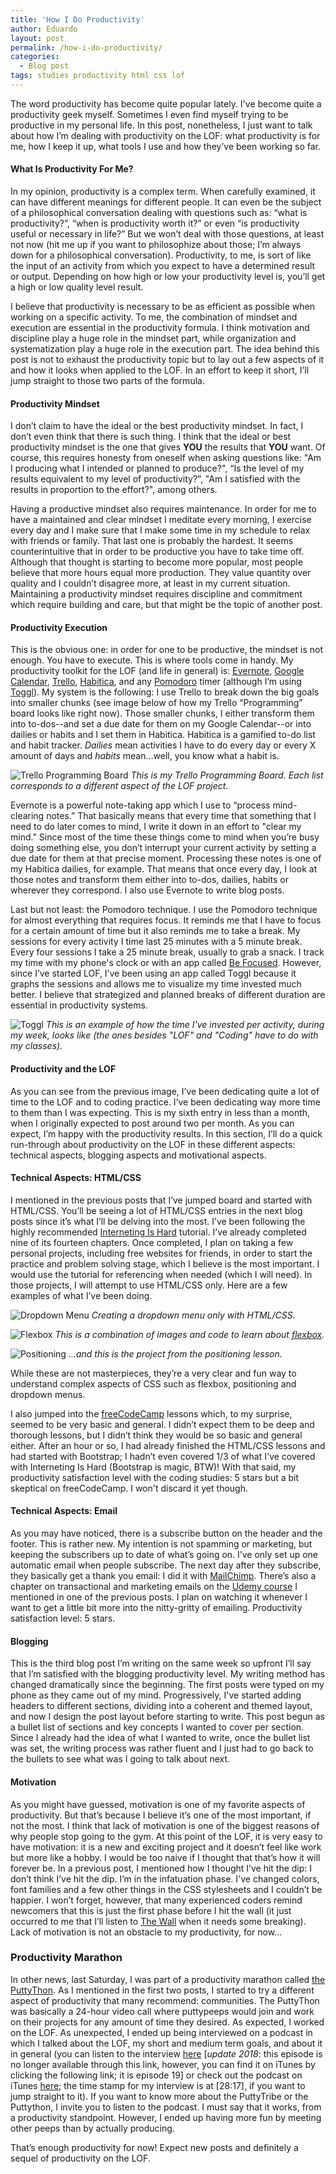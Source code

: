 ```yaml
---
title: 'How I Do Productivity'
author: Eduardo
layout: post
permalink: /how-i-do-productivity/
categories:
  - Blog post
tags: studies productivity html css lof
---
```

The word productivity has become quite popular lately. I've become quite a productivity geek myself. Sometimes I even find myself trying to be productive in my personal life. In this post, nonetheless, I just want to talk about how I’m dealing with productivity on the LOF: what productivity is for me, how I keep it up, what tools I use and how they’ve been working so far.

#### What Is Productivity For Me?
In my opinion, productivity is a complex term. When carefully examined, it can have different meanings for different people. It can even be the subject of a philosophical conversation dealing with questions such as: “what is productivity?”, “when is productivity worth it?” or even “is productivity useful or necessary in life?” But we won’t deal with those questions, at least not now (hit me up if you want to philosophize about those; I’m always down for a philosophical conversation). Productivity, to me, is sort of like the input of an activity from which you expect to have a determined result or output. Depending on how high or low your productivity level is, you’ll get a high or low quality level result.

I believe that productivity is necessary to be as efficient as possible when working on a specific activity. To me, the combination of mindset and execution are essential in the productivity formula. I think motivation and discipline play a huge role in the mindset part, while organization and systematization play a huge role in the execution part. The idea behind this post is not to exhaust the productivity topic but to lay out a few aspects of it and how it looks when applied to the LOF. In an effort to keep it short, I’ll jump straight to those two parts of the formula.

#### Productivity Mindset
I don’t claim to have the ideal or the best productivity mindset. In fact, I don’t even think that there is such thing. I think that the ideal or best productivity mindset is the one that gives **YOU** the results that **YOU** want. Of course, this requires honesty from oneself when asking questions like: "Am I producing what I intended or planned to produce?", “Is the level of my results equivalent to my level of productivity?”, "Am I satisfied with the results in proportion to the effort?", among others.

Having a productive mindset also requires maintenance. In order for me to have a maintained and clear mindset I meditate every morning, I exercise every day and I make sure that I make some time in my schedule to relax with friends or family. That last one is probably the hardest. It seems counterintuitive that in order to be productive you have to take time off. Although that thought is starting to become more popular, most people believe that more hours equal more production. They value quantity over quality and I couldn’t disagree more, at least in my current situation. Maintaining a productivity mindset requires discipline and commitment which require building and care, but that might be the topic of another post.

#### Productivity Execution
This is the obvious one: in order for one to be productive, the mindset is not enough. You have to execute. This is where tools come in handy. My productivity toolkit for the LOF (and life in general) is: [Evernote](https://evernote.com), [Google Calendar](https://calendar.google.com), [Trello](https://trello.com), [Habitica](https://habitica.com/), and any [Pomodoro](https://en.wikipedia.org/wiki/Pomodoro_Technique) timer (although I’m using [Toggl](https://www.toggl.com)). My system is the following: I use Trello to break down the big goals into smaller chunks (see image below of how my Trello “Programming” board looks like right now). Those smaller chunks, I either transform them into to-dos--and set a due date for them on my Google Calendar--or into dailies or habits and I set them in Habitica. Habitica is a gamified to-do list and habit tracker. _Dailies_ mean activities I have to do every day or every X amount of days and _habits_ mean...well, you know what a habit is.

![Trello Programming Board](../assets/img/trello-programming.jpg "Trello Programming Board")
*This is my Trello Programming Board. Each list corresponds to a different aspect of the LOF project.*

Evernote is a powerful note-taking app which I use to “process mind-clearing notes.” That basically means that every time that something that I need to do later comes to mind, I write it down in an effort to "clear my mind." Since most of the time these things come to mind when you’re busy doing something else, you don’t interrupt your current activity by setting a due date for them at that precise moment. Processing these notes is one of my Habitica dailies, for example. That means that once every day, I look at those notes and transform them either into to-dos, dailies, habits or wherever they correspond. I also use Evernote to write blog posts.

Last but not least: the Pomodoro technique. I use the Pomodoro technique for almost everything that requires focus. It reminds me that I have to focus for a certain amount of time but it also reminds me to take a break. My sessions for every activity I time last 25 minutes with a 5 minute break. Every four sessions I take a 25 minute break, usually to grab a snack. I track my time with my phone's clock or with an app called [Be Focused](https://itunes.apple.com/us/app/be-focused-focus-timer/id973130201?mt=8). However, since I’ve started LOF, I’ve been using an app called Toggl because it graphs the sessions and allows me to visualize my time invested much better. I believe that strategized and planned breaks of different duration are essential in productivity systems.

![Toggl](../assets/img/toggl.png "Toggl")
*This is an example of how the time I've invested per activity, during my week, looks like (the ones besides "LOF" and "Coding" have to do with my classes).*

#### Productivity and the LOF
As you can see from the previous image, I’ve been dedicating quite a lot of time to the LOF and to coding practice. I’ve been dedicating way more time to them than I was expecting. This is my sixth entry in less than a month, when I originally expected to post around two per month. As you can expect, I’m happy with the productivity results. In this section, I’ll do a quick run-through about productivity on the LOF in these different aspects: technical aspects, blogging aspects and motivational aspects.

#### Technical Aspects: HTML/CSS
I mentioned in the previous posts that I’ve jumped board and started with HTML/CSS. You’ll be seeing a lot of HTML/CSS entries in the next blog posts since it’s what I’ll be delving into the most. I’ve been following the highly recommended [Interneting Is Hard](https://internetingishard.com/) tutorial. I’ve already completed nine of its fourteen chapters. Once completed, I plan on taking a few personal projects, including free websites for friends, in order to start the practice and problem solving stage, which I believe is the most important. I would use the tutorial for referencing when needed (which I will need). In those projects, I will attempt to use HTML/CSS only. Here are a few examples of what I’ve been doing.

![Dropdown Menu](../assets/img/menu.png "Dropdown Menu")
*Creating a dropdown menu only with HTML/CSS.*

![Flexbox](../assets/img/flexbox.png "Flexbox")
*This is a combination of images and code to learn about <a href="https://developer.mozilla.org/en-US/docs/Web/CSS/CSS_Flexible_Box_Layout/Basic_Concepts_of_Flexbox">flexbox</a>.*

![Positioning](../assets/img/positioning.png "Positioning")
*...and this is the project from the positioning lesson.*

While these are not masterpieces, they’re a very clear and fun way to understand complex aspects of CSS such as flexbox, positioning and dropdown menus.

I also jumped into the [freeCodeCamp](https://www.freecodecamp.org/) lessons which, to my surprise, seemed to be very basic and general. I didn’t expect them to be deep and thorough lessons, but I didn’t think they would be so basic and general either. After an hour or so, I had already finished the HTML/CSS lessons and had started with Bootstrap; I hadn’t even covered 1/3 of what I've covered with Interneting Is Hard (Bootstrap is magic, BTW)! With that said, my productivity satisfaction level with the coding studies: 5 stars but a bit skeptical on freeCodeCamp. I won't discard it yet though.

#### Technical Aspects: Email
As you may have noticed, there is a subscribe button on the header and the footer. This is rather new. My intention is not spamming or marketing, but keeping the subscribers up to date of what’s going on. I’ve only set up one automatic email when people subscribe. The next day after they subscribe, they basically get a thank you email: I did it with [MailChimp](https://mailchimp.com/). There’s also a chapter on transactional and marketing emails on the [Udemy course](https://www.udemy.com/the-complete-wordpress-website-business-course/) I mentioned in one of the previous posts. I plan on watching it whenever I want to get a little bit more into the nitty-gritty of emailing. Productivity satisfaction level: 5 stars.

#### Blogging
This is the third blog post I’m writing on the same week so upfront I’ll say that I’m satisfied with the blogging productivity level. My writing method has changed dramatically since the beginning. The first posts were typed on my phone as they came out of my mind. Progressively, I've started adding headers to different sections, dividing into a coherent and themed layout, and now I design the post layout before starting to write. This post begun as a bullet list of sections and key concepts I wanted to cover per section. Since I already had the idea of what I wanted to write, once the bullet list was set, the writing process was rather fluent and I just had to go back to the bullets to see what was I going to talk about next.

#### Motivation
As you might have guessed, motivation is one of my favorite aspects of productivity. But that’s because I believe it’s one of the most important, if not the most. I think that lack of motivation is one of the biggest reasons of why people stop going to the gym. At this point of the LOF, it is very easy to have motivation: it is a new and exciting project and it doesn’t feel like work but more like a hobby. I would be too naive if I thought that that’s how it will forever be. In a previous post, I mentioned how I thought I’ve hit the dip: I don’t think I’ve hit the dip. I’m in the infatuation phase. I've changed colors, font families and a few other things in the CSS stylesheets and I couldn’t be happier. I won’t forget, however, that many experienced coders remind newcomers that this is just the first phase before I hit the wall (it just occurred to me that I’ll listen to [The Wall](https://en.wikipedia.org/wiki/The_Wall) when it needs some breaking). Lack of motivation is not an obstacle to my productivity, for now...

### Productivity Marathon
In other news, last Saturday, I was part of a productivity marathon called [the PuttyThon](https://puttylike.com/what-would-you-do-with-24-hours-of-free-time/). As I mentioned in the first two posts, I started to try a different aspect of productivity that many recommend: communities. The PuttyThon was basically a 24-hour video call where puttypeeps would join and work on their projects for any amount of time they desired. As expected, I worked on the LOF. As unexpected, I ended up being interviewed on a podcast in which I talked about the LOF, my short and medium term goals, and about it in general (you can listen to the interview [here](http://hwcdn.libsyn.com/p/d/a/8/da83d01d7fb47da9/The_MultiPod_007_The_Puttython_24_Hours_of_Focused_Multipotentiality.mp3?c_id=20088837&expiration=1522624581&hwt=289430518fa558d8f4c39f2a4362250e) [*update 2018*: this episode is no longer available through this link, however, you can find it on iTunes by clicking the following link; it is episode 19] or check out the podcast on iTunes [here](https://itunes.apple.com/us/podcast/the-multipod/id1325796228?mt=2&ls=1#episodeGuid=https%3A%2F%2Ftheputtytribe.com%2F%3Fp%3D36208); the time stamp for my interview is at [28:17], if you want to jump straight to it). If you want to know more about the PuttyTribe or the Puttython, I invite you to listen to the podcast. I must say that it works, from a productivity standpoint. However, I ended up having more fun by meeting other peeps than by actually producing.

That’s enough productivity for now! Expect new posts and definitely a sequel of productivity on the LOF.